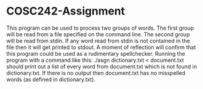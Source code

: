 # COSC242-Assignment
This program can be used to process two groups of words. The first group will be
read from a file specified on the command line. The second group will be read from stdin.
If any word read from stdin is not contained in the file then it will get printed to stdout. A
moment of reflection will confirm that this program could be used as a rudimentary spellchecker.
Running the program with a command like this:
./asgn dictionary.txt < document.txt
should print out a list of every word from document.txt which is not found in dictionary.txt.
If there is no output then document.txt has no misspelled words (as defined in dictionary.txt).
